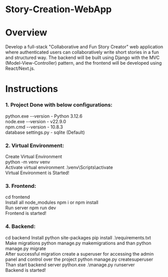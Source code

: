 # Story-Creation-WebApp

# Overview
Develop a full-stack "Collaborative and Fun Story Creator" web application where
authenticated users can collaboratively write short stories in a fun and structured way. The
backend will be built using Django with the MVC (Model-View-Controller) pattern, and the
frontend will be developed using React/Next.js.

# Instructions

### 1. Project Done with below configurations:
python.exe --version - Python 3.12.6 <br />
node.exe --version - v22.9.0 <br />
npm.cmd --version - 10.8.3 <br />
database settings.py - sqlite (Default) <br />

### 2. Virtual Environment:
Create Virtual Environment <br />
python -m venv venv <br />
Activate virtual environment .\venv\Scripts\activate <br />
Virtual Environment is Started! <br />

### 3. Frontend:
cd frontend <br />
Install all node_modules npm i or npm install <br />
Run server npm run dev <br />
Frontend is started! <br />

### 4. Backend:
cd backend
Install python site-packages pip install .\requirements.txt <br />
Make migrations python manage.py makemigrations and than python manage.py migrate <br />
After successful migration create a superuser for accessing the admin panel and control over the project python manage.py createsuperuser <br />
Than start backend server python.exe .\manage.py runserver <br />
Backend is started! <br />
